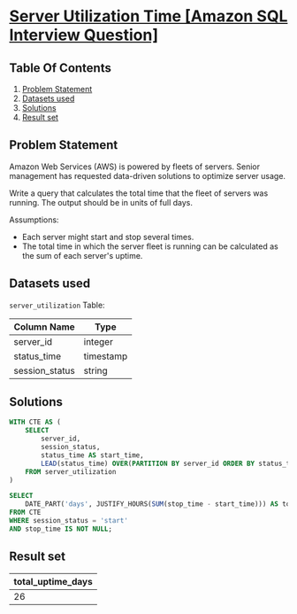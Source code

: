 # [Server Utilization Time [Amazon SQL Interview Question]](https://datalemur.com/questions/total-utilization-time)

## Table Of Contents
1. [Problem Statement]()
2. [Datasets used]()
3. [Solutions]()
4. [Result set]()

## Problem Statement

Amazon Web Services (AWS) is powered by fleets of servers. Senior management has requested data-driven solutions to optimize server usage.

Write a query that calculates the total time that the fleet of servers was running. The output should be in units of full days.

Assumptions:

- Each server might start and stop several times.
- The total time in which the server fleet is running can be calculated as the sum of each server's uptime.

## Datasets used

```server_utilization``` Table:

|  Column Name  | Type          |
| ------------- | ------------- |
| server_id	| integer |
| status_time |	timestamp |
| session_status |	string |

## Solutions

```sql
WITH CTE AS (
    SELECT
        server_id,
        session_status,
        status_time AS start_time,
        LEAD(status_time) OVER(PARTITION BY server_id ORDER BY status_time) AS stop_time
    FROM server_utilization
)

SELECT
    DATE_PART('days', JUSTIFY_HOURS(SUM(stop_time - start_time))) AS total_uptime_days
FROM CTE
WHERE session_status = 'start'
AND stop_time IS NOT NULL;
```

## Result set

| total_uptime_days |
| ------------ |
| 26 |